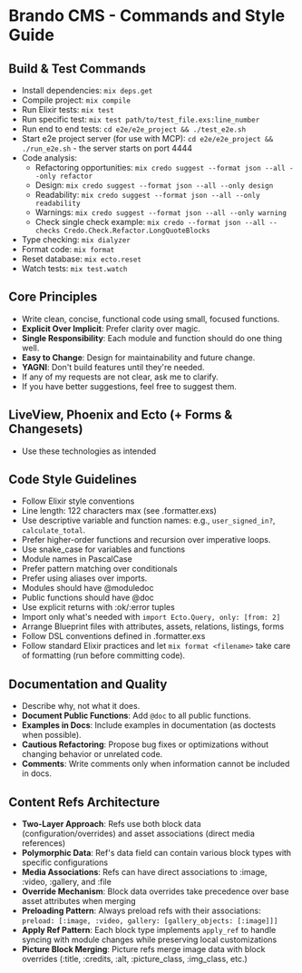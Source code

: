 # Brando CMS - Commands and Style Guide

## Build & Test Commands
- Install dependencies: `mix deps.get`
- Compile project: `mix compile`
- Run Elixir tests: `mix test`
- Run specific test: `mix test path/to/test_file.exs:line_number`
- Run end to end tests: `cd e2e/e2e_project && ./test_e2e.sh`
- Start e2e project server (for use with MCP): `cd e2e/e2e_project && ./run_e2e.sh` - the server starts on port 4444
- Code analysis:
  - Refactoring opportunities: `mix credo suggest --format json --all --only refactor`
  - Design: `mix credo suggest --format json --all --only design`
  - Readability: `mix credo suggest --format json --all --only readability`
  - Warnings: `mix credo suggest --format json --all --only warning`
  - Check single check example: `mix credo --format json --all --checks Credo.Check.Refactor.LongQuoteBlocks`
- Type checking: `mix dialyzer`
- Format code: `mix format`
- Reset database: `mix ecto.reset`
- Watch tests: `mix test.watch`

## Core Principles
- Write clean, concise, functional code using small, focused functions.
- **Explicit Over Implicit**: Prefer clarity over magic.
- **Single Responsibility**: Each module and function should do one thing well.
- **Easy to Change**: Design for maintainability and future change.
- **YAGNI**: Don't build features until they're needed.
- If any of my requests are not clear, ask me to clarify.
- If you have better suggestions, feel free to suggest them.

## LiveView, Phoenix and Ecto (+ Forms & Changesets)
- Use these technologies as intended

## Code Style Guidelines
- Follow Elixir style conventions
- Line length: 122 characters max (see .formatter.exs)
- Use descriptive variable and function names: e.g., `user_signed_in?`, `calculate_total`.
- Prefer higher-order functions and recursion over imperative loops.
- Use snake_case for variables and functions
- Module names in PascalCase
- Prefer pattern matching over conditionals
- Prefer using aliases over imports.
- Modules should have @moduledoc
- Public functions should have @doc
- Use explicit returns with :ok/:error tuples
- Import only what's needed with `import Ecto.Query, only: [from: 2]`
- Arrange Blueprint files with attributes, assets, relations, listings, forms
- Follow DSL conventions defined in .formatter.exs
- Follow standard Elixir practices and let `mix format <filename>` take care of formatting (run before committing code).

## Documentation and Quality
- Describe why, not what it does.
- **Document Public Functions**: Add `@doc` to all public functions.
- **Examples in Docs**: Include examples in documentation (as doctests when possible).
- **Cautious Refactoring**: Propose bug fixes or optimizations without changing behavior or unrelated code.
- **Comments**: Write comments only when information cannot be included in docs.

## Content Refs Architecture
- **Two-Layer Approach**: Refs use both block data (configuration/overrides) and asset associations (direct media references)
- **Polymorphic Data**: Ref's data field can contain various block types with specific configurations
- **Media Associations**: Refs can have direct associations to :image, :video, :gallery, and :file
- **Override Mechanism**: Block data overrides take precedence over base asset attributes when merging
- **Preloading Pattern**: Always preload refs with their associations: `preload: [:image, :video, gallery: [gallery_objects: [:image]]]`
- **Apply Ref Pattern**: Each block type implements `apply_ref` to handle syncing with module changes while preserving local customizations
- **Picture Block Merging**: Picture refs merge image data with block overrides (:title, :credits, :alt, :picture_class, :img_class, etc.)